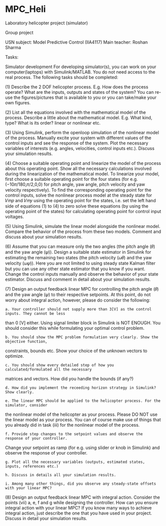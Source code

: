 # MPC_Heli
Laboratory helicopter project (simulator)

Group project

USN subject: Model Predictive Control (IIA4117)
Main teacher: Roshan Sharma

Tasks:

Simulator development
For developing simulator(s), you can work on your computer(laptops) with Simulink/MATLAB. You do
not need access to the real process. The following tasks should be completed:

(1) Describe the 2 DOF helicopter process. E.g. How does the process operate? What are the
inputs, outputs and states of the system? You can re-use the figures/pictures that is available
to you or you can take/make your own figures.

(2) List all the equations involved with the mathematical model of the process. Describe a little
about the mathematical model. E.g. What kind, type? What is its order? linear or nonlinear etc.

(3) Using Simulink, perform the openloop simulation of the nonlinear model of the process.
Manually excite your system with different values of the control inputs and see the response
of the system. Plot the necessary variables of interests (e.g. angles, velocities, control inputs
etc.). Discuss your simulation results.

(4) Choose a suitable operating point and linearize the model of the process about this operating
point. Show all the necessary calculations involved during the linearization of the mathematical
model.
To linearize your model, first choose a suitable operating point for the four states (for e.g.
(−10𝜋/180,𝜋/2,0,0) for pitch angle, yaw angle, pitch velocity and yaw velocity respectively). To find
the corresponding operating point for the control inputs, solve the nonlinear process model at
the steady state for 𝑉𝑚𝑝 and 𝑉𝑚𝑦 using the operating point for the states, i.e. set the left hand
side of equations (1) to (4) to zero solve these equations (by using the operating point of the
states) for calculating operating point for control input voltages.

(5) Using Simulink, simulate the linear model alongside the nonlinear model. Compare the
behavior of the process from these two models. Comment and discuss about your simulation
results.

(6) Assume that you can measure only the two angles (the pitch angle (𝜃) and the yaw angle (𝜓)).
Design a suitable state estimator in Simulink for estimating the remaining two states (the pitch
velocity (𝜔𝜃) and the yaw velocity (𝜔𝜓)). Here you are not limited to using steady state Kalman
filter but you can use any other state estimator that you know if you want. Change the control 
inputs manually and observe the behavior of your state estimator. Discuss and comment in
detail about your simulation results.

(7) Design an output feedback linear MPC for controlling the pitch angle (𝜃) and the yaw angle (𝜓)
to their respective setpoints. At this point, do not worry about integral action, however, please
do consider the following:

    a. Your controller should not supply more than 3[V] as the control inputs. They cannot be less
than 0 [V] either. Using signal limiter block in Simulink is NOT ENOUGH. You should
consider this while formulating your optimal control problem.

    b. You should show the MPC problem formulation very clearly. Show the objective function,
constraints, bounds etc. Show your choice of the unknown vectors to optimize.

    c. You should show every detailed step of how you calculated/formulated all the necessary
matrices and vectors. How did you handle the bounds (if any?)

    d. How did you implement the receeding horizon strategy in Simulink? Show clearly.

    e. The linear MPC should be applied to the helicopter process. For the simulator, consider
the nonlinear model of the helicopter as your process. Please DO NOT use the linear model
as your process. You can of course make use of things that you already did in task (iii) for
the nonlinear model of the process.

    f. Provide step changes to the setpoint values and observe the response of your controller.
Change your setpoint as ramp (for e.g. using slider or knob in Simulink) and observe the
response of your controller.

    g. Plot all the necessary variables (outputs, estimated states, inputs, references etc.)

    h. Discuss in details all your simulation results.

    i. Among many other things, did you observe any steady-state offsets with your linear MPC?

(8) Design an output feedback linear MPC with integral action. Consider the points (vii) a, e, f and
g while designing the controller. How can you ensure integral action with your linear MPC? If
you know many ways to achieve integral action, just describe the one that you have used in
your project. Discuss in detail your simulation results.